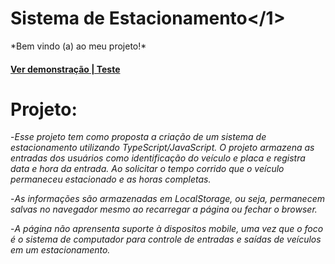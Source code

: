 <div aling="center">

# <h1>Sistema de Estacionamento</1>
<p>
*Bem vindo (a) ao meu projeto!*
</p>

<h4>
<a href="https://dio-projeto-estacionamento-nahbe.vercel.app/"</h4>Ver demonstração | Teste<a/>
</div>


# Projeto:
-*Esse projeto tem como proposta a criação de um sistema de estacionamento utilizando TypeScript/JavaScript. O projeto armazena as entradas dos usuários como identificação do veículo e placa e registra data e hora da entrada. Ao solicitar o tempo corrido que o veículo permaneceu estacionado e as horas completas.*

-*As informações são armazenadas em LocalStorage, ou seja, permanecem salvas no navegador mesmo ao recarregar a página ou fechar o browser.*

-*A página não aprensenta suporte à dispositos mobile, uma vez que o foco é o sistema de computador para controle de entradas e saídas de veículos em um estacionamento.*





